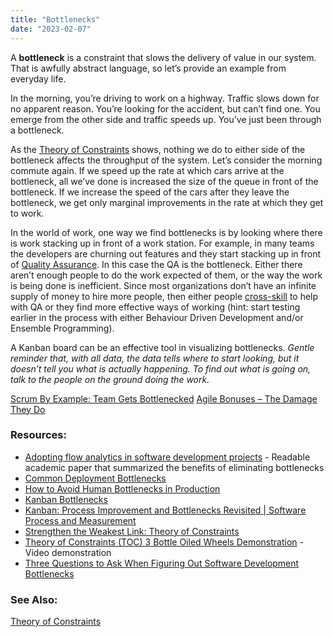 ```yaml
---
title: "Bottlenecks"
date: "2023-02-07"
---
```


A **bottleneck** is a constraint that slows the delivery of value in our system. That is awfully abstract language, so let’s provide an example from everyday life.

In the morning, you’re driving to work on a highway. Traffic slows down for no apparent reason. You’re looking for the accident, but can’t find one. You emerge from the other side and traffic speeds up. You’ve just been through a bottleneck.

As the [Theory of Constraints](/glossary/theory-of-constraints) shows, nothing we do to either side of the bottleneck affects the throughput of the system. Let’s consider the morning commute again. If we speed up the rate at which cars arrive at the bottleneck, all we’ve done is increased the size of the queue in front of the bottleneck. If we increase the speed of the cars after they leave the bottleneck, we get only marginal improvements in the rate at which they get to work.

In the world of work, one way we find bottlenecks is by looking where there is work stacking up in front of a work station. For example, in many teams the developers are churning out features and they start stacking up in front of [Quality Assurance](https://agilepainrelief.com/glossary/quality-assurance-in-scrum). In this case the QA is the bottleneck. Either there aren’t enough people to do the work expected of them, or the way the work is being done is inefficient. Since most organizations don’t have an infinite supply of money to hire more people, then either people [cross-skill](https://agilepainrelief.com/blog/how-to-cross-skill-and-grow-t-shaped-team-members.html) to help with QA or they find more effective ways of working (hint: start testing earlier in the process with either Behaviour Driven Development and/or Ensemble Programming).

A Kanban board can be an effective tool in visualizing bottlenecks. _Gentle reminder that, with all data, the data tells where to start looking, but it doesn’t tell you what is actually happening. To find out what is going on, talk to the people on the ground doing the work._

[Scrum By Example: Team Gets Bottlenecked](/blog/scrummaster-tales-the-team-gets-bottlenecked.html) [Agile Bonuses – The Damage They Do](/blog/agile-bonuses-the-damage-they-do.html)

### Resources:

- [Adopting flow analytics in software development projects](https://www.researchgate.net/publication/321088572_Adopting_flow_analytics_in_software_development_projects) - Readable academic paper that summarized the benefits of eliminating bottlenecks
- [Common Deployment Bottlenecks](https://www.iqvis.com/blog/common-deployment-bottlenecks/)
- [How to Avoid Human Bottlenecks in Production](https://automationd.com/how-to-avoid-human-bottlenecks-in-production/)
- [Kanban Bottlenecks](https://wolski.pro/en/2018/12/kanban-bottlenecks/)
- [Kanban: Process Improvement and Bottlenecks Revisited | Software Process and Measurement](https://tcagley.wordpress.com/2014/11/29/kanban-process-improvement-and-bottlenecks-2/)
- [Strengthen the Weakest Link: Theory of Constraints](https://getnave.com/blog/theory-of-constraints/)
- [Theory of Constraints (TOC) 3 Bottle Oiled Wheels Demonstration](https://www.youtube.com/watch?v=mWh0cSsNmGY) - Video demonstration
- [Three Questions to Ask When Figuring Out Software Development Bottlenecks](https://matcha.fyi/questions-for-software-bottlenecks/)

### See Also:

[Theory of Constraints](/glossary/theory-of-constraints)
